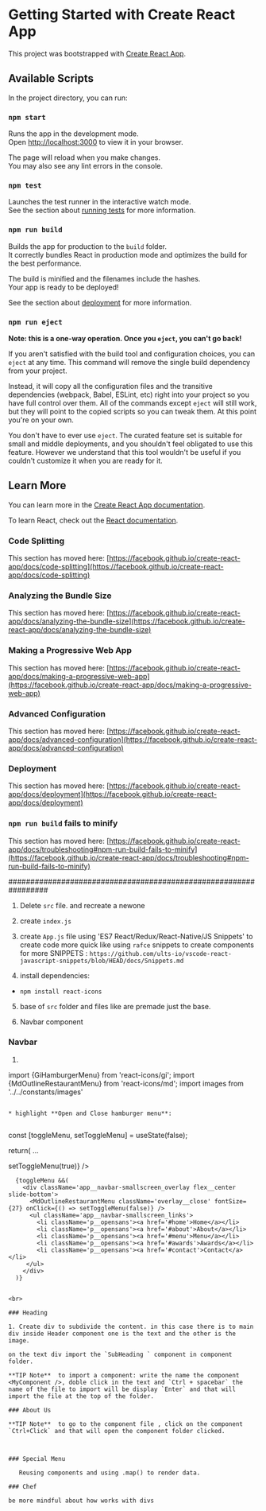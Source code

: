 # Getting Started with Create React App

This project was bootstrapped with [Create React App](https://github.com/facebook/create-react-app).

## Available Scripts

In the project directory, you can run:

### `npm start`

Runs the app in the development mode.\
Open [http://localhost:3000](http://localhost:3000) to view it in your browser.

The page will reload when you make changes.\
You may also see any lint errors in the console.

### `npm test`

Launches the test runner in the interactive watch mode.\
See the section about [running tests](https://facebook.github.io/create-react-app/docs/running-tests) for more information.

### `npm run build`

Builds the app for production to the `build` folder.\
It correctly bundles React in production mode and optimizes the build for the best performance.

The build is minified and the filenames include the hashes.\
Your app is ready to be deployed!

See the section about [deployment](https://facebook.github.io/create-react-app/docs/deployment) for more information.

### `npm run eject`

**Note: this is a one-way operation. Once you `eject`, you can't go back!**

If you aren't satisfied with the build tool and configuration choices, you can `eject` at any time. This command will remove the single build dependency from your project.

Instead, it will copy all the configuration files and the transitive dependencies (webpack, Babel, ESLint, etc) right into your project so you have full control over them. All of the commands except `eject` will still work, but they will point to the copied scripts so you can tweak them. At this point you're on your own.

You don't have to ever use `eject`. The curated feature set is suitable for small and middle deployments, and you shouldn't feel obligated to use this feature. However we understand that this tool wouldn't be useful if you couldn't customize it when you are ready for it.

## Learn More

You can learn more in the [Create React App documentation](https://facebook.github.io/create-react-app/docs/getting-started).

To learn React, check out the [React documentation](https://reactjs.org/).

### Code Splitting

This section has moved here: [https://facebook.github.io/create-react-app/docs/code-splitting](https://facebook.github.io/create-react-app/docs/code-splitting)

### Analyzing the Bundle Size

This section has moved here: [https://facebook.github.io/create-react-app/docs/analyzing-the-bundle-size](https://facebook.github.io/create-react-app/docs/analyzing-the-bundle-size)

### Making a Progressive Web App

This section has moved here: [https://facebook.github.io/create-react-app/docs/making-a-progressive-web-app](https://facebook.github.io/create-react-app/docs/making-a-progressive-web-app)

### Advanced Configuration

This section has moved here: [https://facebook.github.io/create-react-app/docs/advanced-configuration](https://facebook.github.io/create-react-app/docs/advanced-configuration)

### Deployment

This section has moved here: [https://facebook.github.io/create-react-app/docs/deployment](https://facebook.github.io/create-react-app/docs/deployment)

### `npm run build` fails to minify

This section has moved here: [https://facebook.github.io/create-react-app/docs/troubleshooting#npm-run-build-fails-to-minify](https://facebook.github.io/create-react-app/docs/troubleshooting#npm-run-build-fails-to-minify)

#################################################################

1. Delete `src` file. and recreate a newone

2. create `index.js`

3. create `App.js` file
    using 'ES7 React/Redux/React-Native/JS Snippets' to create code more quick like using `rafce` snippets to create components 
    for more    SNIPPETS : `https://github.com/ults-io/vscode-react-javascript-snippets/blob/HEAD/docs/Snippets.md`

4. install dependencies:
 *   `npm install react-icons`

5. base of `src` folder and files like are premade just the base.

6. Navbar component

### Navbar
 1. ```
 import {GiHamburgerMenu} from 'react-icons/gi';
 import {MdOutlineRestaurantMenu} from 'react-icons/md';
 import images from '../../constants/images'
 ```.

* highlight **Open and Close hamburger menu**:


```
 const [toggleMenu, setToggleMenu] = useState(false);

  return( ...

   <div className='app__navbar-smallscreen'>
      <GiHamburgerMenu color='#fff' fontSize={27} onClick={() => setToggleMenu(true)} />
      
      {toggleMenu &&(
        <div className='app__navbar-smallscreen_overlay flex__center slide-bottom'>
          <MdOutlineRestaurantMenu className='overlay__close' fontSize={27} onClick={() => setToggleMenu(false)} />
          <ul className='app__navbar-smallscreen_links'>
            <li className='p__opensans'><a href='#home'>Home</a></li>
            <li className='p__opensans'><a href='#about'>About</a></li>
            <li className='p__opensans'><a href='#menu'>Menu</a></li>
            <li className='p__opensans'><a href='#awards'>Awards</a></li>
            <li className='p__opensans'><a href='#contact'>Contact</a></li>
         </ul>  
        </div>
      )}

 ```

<br>

### Heading

1. Create div to subdivide the content. in this case there is to main div inside Header component one is the text and the other is the image.

on the text div import the `SubHeading ` component in component folder. 

**TIP Note**  to import a component: write the name the component <MyComponent />, doble click in the text and `Ctrl + spacebar` the name of the file to import will be display `Enter` and that will import the file at the top of the folder.

### About Us

**TIP Note**  to go to the component file , click on the component `Ctrl+Click` and that will open the component folder clicked. 



### Special Menu

    Reusing components and using .map() to render data. 

### Chef

be more mindful about how works with divs